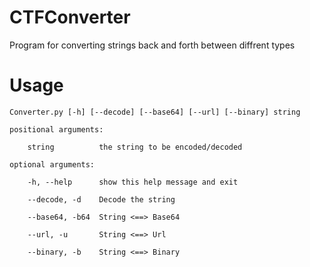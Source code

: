 # CTFConverter
Program for converting strings back and forth between diffrent types


# Usage

    Converter.py [-h] [--decode] [--base64] [--url] [--binary] string

    positional arguments:

        string          the string to be encoded/decoded

    optional arguments:

        -h, --help      show this help message and exit
  
        --decode, -d    Decode the string
  
        --base64, -b64  String <==> Base64
  
        --url, -u       String <==> Url
  
        --binary, -b    String <==> Binary 

